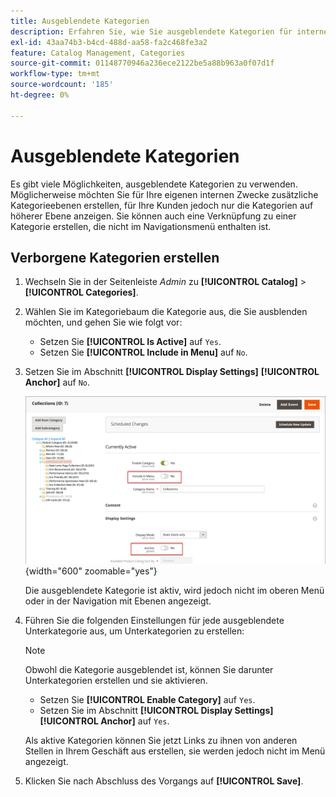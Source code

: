 ```yaml
---
title: Ausgeblendete Kategorien
description: Erfahren Sie, wie Sie ausgeblendete Kategorien für interne Zwecke verwenden oder mit einer Kategorie verknüpfen, die nicht im Navigationsmenü enthalten ist.
exl-id: 43aa74b3-b4cd-488d-aa58-fa2c468fe3a2
feature: Catalog Management, Categories
source-git-commit: 01148770946a236ece2122be5a88b963a0f07d1f
workflow-type: tm+mt
source-wordcount: '185'
ht-degree: 0%

---
```


# Ausgeblendete Kategorien

Es gibt viele Möglichkeiten, ausgeblendete Kategorien zu verwenden. Möglicherweise möchten Sie für Ihre eigenen internen Zwecke zusätzliche Kategorieebenen erstellen, für Ihre Kunden jedoch nur die Kategorien auf höherer Ebene anzeigen. Sie können auch eine Verknüpfung zu einer Kategorie erstellen, die nicht im Navigationsmenü enthalten ist.

## Verborgene Kategorien erstellen

1. Wechseln Sie in der Seitenleiste _Admin_ zu **[!UICONTROL Catalog]** > **[!UICONTROL Categories]**.

1. Wählen Sie im Kategoriebaum die Kategorie aus, die Sie ausblenden möchten, und gehen Sie wie folgt vor:

   - Setzen Sie **[!UICONTROL Is Active]** auf `Yes`.
   - Setzen Sie **[!UICONTROL Include in Menu]** auf `No`.

1. Setzen Sie im Abschnitt **[!UICONTROL Display Settings]** **[!UICONTROL Anchor]** auf `No`.

   ![Ausgeblendete Kategorie](./assets/hidden-categories.png){width="600" zoomable="yes"}

   Die ausgeblendete Kategorie ist aktiv, wird jedoch nicht im oberen Menü oder in der Navigation mit Ebenen angezeigt.

1. Führen Sie die folgenden Einstellungen für jede ausgeblendete Unterkategorie aus, um Unterkategorien zu erstellen:

   >[!NOTE]
   >
   >Obwohl die Kategorie ausgeblendet ist, können Sie darunter Unterkategorien erstellen und sie aktivieren.

   - Setzen Sie **[!UICONTROL Enable Category]** auf `Yes`.
   - Setzen Sie im Abschnitt **[!UICONTROL Display Settings]** **[!UICONTROL Anchor]** auf `Yes`.

   Als aktive Kategorien können Sie jetzt Links zu ihnen von anderen Stellen in Ihrem Geschäft aus erstellen, sie werden jedoch nicht im Menü angezeigt.

1. Klicken Sie nach Abschluss des Vorgangs auf **[!UICONTROL Save]**.
